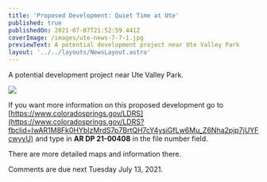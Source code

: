 ```yaml
---
title: 'Proposed Development: Quiet Time at Ute'
published: true
publishedOn: 2021-07-07T21:52:59.441Z
coverImage: /images/ute-news-7-7-1.jpg
previewText: A potential development project near Ute Valley Park
layout: '../../layouts/NewsLayout.astro'
---
```


A potential development project near Ute Valley Park.

![](/images/ute-news-7-7-2.jpg)

If you want more information on this proposed development go to [https://www.coloradosprings.​gov/LDRS](https://www.coloradosprings.gov/LDRS?fbclid=IwAR1M8Fk0HYbIzMrdS7p7BrtQH7cY4ysiGfLw6Mu_Z6Nha2pjp7jUYFcwyyU) and type in **AR DP 21-00408** in the file number field.

There are more detailed maps and information there.

Comments are due next Tuesday July 13, 2021.
